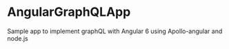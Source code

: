 # AngularGraphQLApp

Sample app to implement graphQL with Angular 6 using Apollo-angular and node.js

